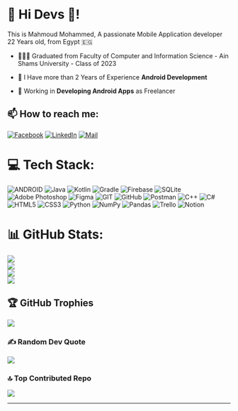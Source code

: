 # 💫 Hi Devs 👋! 
 
This is Mahmoud Mohammed, A passionate Mobile Application developer
22 Years old, from Egypt 🇪🇬  

- 👨🏻‍🎓 Graduated from Faculty of Computer and Information Science - Ain Shams University - Class of 2023
  
- 🌱 I Have more than 2 Years of Experience **Android Development**

- 💬 Working in **Developing Android Apps** as Freelancer


## 📫 How to reach me:
[![Facebook](https://img.shields.io/badge/Facebook-%231877F2.svg?logo=Facebook&logoColor=white)](https://facebook.com/mahmoudm.27) [![LinkedIn](https://img.shields.io/badge/LinkedIn-%230077B5.svg?logo=linkedin&logoColor=white)](https://linkedin.com/in/ma7moud7) [![Mail](https://img.shields.io/badge/Mail-%23EA4335?logo=gmail&logoColor=white)](mailto:mahmoud.mohammed27@gmail.com)  


# 💻 Tech Stack:
![ANDROID](https://img.shields.io/badge/android-%2320232a.svg?style=for-the-badge&logo=android&logoColor=%a4c639) ![Java](https://img.shields.io/badge/java-%23ED8B00.svg?style=for-the-badge&logo=java&logoColor=white) ![Kotlin](https://img.shields.io/badge/kotlin-%230095D5.svg?style=for-the-badge&logo=kotlin&logoColor=white) ![Gradle](https://img.shields.io/badge/Gradle-02303A.svg?style=for-the-badge&logo=Gradle&logoColor=white) ![Firebase](https://img.shields.io/badge/firebase-%23039BE5.svg?style=for-the-badge&logo=firebase) ![SQLite](https://img.shields.io/badge/sqlite-%2307405e.svg?style=for-the-badge&logo=sqlite&logoColor=white) ![Adobe Photoshop](https://img.shields.io/badge/adobephotoshop-%2331A8FF.svg?style=for-the-badge&logo=adobephotoshop&logoColor=white) ![Figma](https://img.shields.io/badge/figma-%23F24E1E.svg?style=for-the-badge&logo=figma&logoColor=white) ![GIT](https://img.shields.io/badge/Git-fc6d26?style=for-the-badge&logo=git&logoColor=white) ![GitHub](https://img.shields.io/badge/GitHub-%23121011.svg?style=for-the-badge&logo=github&logoColor=white) ![Postman](https://img.shields.io/badge/Postman-FF6C37?style=for-the-badge&logo=postman&logoColor=white) ![C++](https://img.shields.io/badge/c++-%2300599C.svg?style=for-the-badge&logo=c%2B%2B&logoColor=white) ![C#](https://img.shields.io/badge/c%23-%23239120.svg?style=for-the-badge&logo=c-sharp&logoColor=white) ![HTML5](https://img.shields.io/badge/html5-%23E34F26.svg?style=for-the-badge&logo=html5&logoColor=white) ![CSS3](https://img.shields.io/badge/css3-%231572B6.svg?style=for-the-badge&logo=css3&logoColor=white) ![Python](https://img.shields.io/badge/python-3670A0?style=for-the-badge&logo=python&logoColor=ffdd54) ![NumPy](https://img.shields.io/badge/numpy-%23013243.svg?style=for-the-badge&logo=numpy&logoColor=white) ![Pandas](https://img.shields.io/badge/pandas-%23150458.svg?style=for-the-badge&logo=pandas&logoColor=white) ![Trello](https://img.shields.io/badge/Trello-%23026AA7.svg?style=for-the-badge&logo=Trello&logoColor=white) ![Notion](https://img.shields.io/badge/Notion-%23000000.svg?style=for-the-badge&logo=notion&logoColor=white) 
# 📊 GitHub Stats:
![](https://github-readme-stats.vercel.app/api?username=Ma7mouD-7&theme=tokyonight&hide_border=false&include_all_commits=false&count_private=false&disable_animations=false)<br/>
![](https://github-readme-streak-stats.herokuapp.com/?user=Ma7mouD-7&theme=tokyonight&hide_border=false&disable_animations=false)<br/>
![](https://github-readme-stats.vercel.app/api/top-langs/?username=Ma7mouD-7&theme=tokyonight&hide_border=false&include_all_commits=false&count_private=false&layout=compact&disable_animations=false)  
[![](https://visitcount.itsvg.in/api?id=Ma7mouD-7&icon=0&color=6)](https://visitcount.itsvg.in)

## 🏆 GitHub Trophies
![](https://github-profile-trophy.vercel.app/?username=Ma7mouD-7&theme=discord&no-frame=false&no-bg=true&margin-w=4)

### ✍️ Random Dev Quote
![](https://quotes-github-readme.vercel.app/api?type=horizontal&theme=radical)

### 🔝 Top Contributed Repo
![](https://github-contributor-stats.vercel.app/api?username=Ma7mouD-7&limit=5&theme=dark&combine_all_yearly_contributions=true)

---



